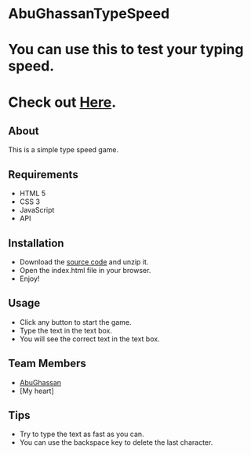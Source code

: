 # AbuGhassanTypeSpeed

# You can use this to test your typing speed.
# Check out [Here](https://gsg-cf05.github.io/AbuGhassanTypeSpeed/).
## About
This is a simple type speed game.

## Requirements
- HTML 5
- CSS 3
- JavaScript
- API

## Installation
- Download the [source code](/GSG-CF05/AbuGhassanTypeSpeed/archive/refs/heads/main.zip) and unzip it.
- Open the index.html file in your browser.
- Enjoy!

## Usage
- Click any button to start the game.
- Type the text in the text box.
- You will see the correct text in the text box.

## Team Members
- [AbuGhassan](https://github.com/MohammedAbuSamra)
- [My heart]

## Tips
- Try to type the text as fast as you can.
- You can use the backspace key to delete the last character.

